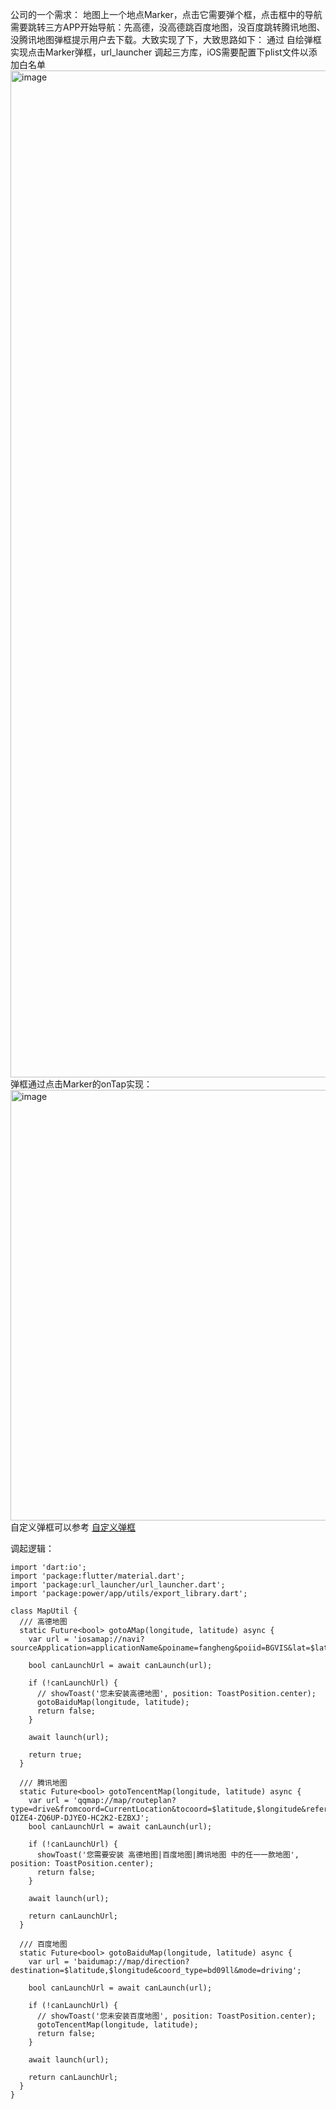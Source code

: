 
公司的一个需求：
地图上一个地点Marker，点击它需要弹个框，点击框中的导航需要跳转三方APP开始导航：先高德，没高德跳百度地图，没百度跳转腾讯地图、没腾讯地图弹框提示用户去下载。大致实现了下，大致思路如下：
通过 自绘弹框实现点击Marker弹框，url_launcher 调起三方库，iOS需要配置下plist文件以添加白名单
<img width="1611" alt="image" src="https://user-images.githubusercontent.com/14305431/157789633-86cdcf64-ca14-4645-af30-2dcb50f41605.png">
弹框通过点击Marker的onTap实现：
<img width="689" alt="image" src="https://user-images.githubusercontent.com/14305431/157790290-1eddcc18-278c-4ba7-941e-f363672d8805.png">
自定义弹框可以参考
[ 自定义弹框 ]( https://zhoushaoting.com/2019/11/11/%E7%A7%BB%E5%8A%A8%E7%AB%AF%E5%AD%A6%E4%B9%A0/Flutter~%E8%87%AA%E5%AE%9A%E4%B9%89Dialog(%E5%9F%BA%E6%9C%AC%E7%9A%84%E7%BB%84%E4%BB%B6%E5%B0%81%E8%A3%85)/ )   <br/>

调起逻辑：
```
import 'dart:io';
import 'package:flutter/material.dart';
import 'package:url_launcher/url_launcher.dart';
import 'package:power/app/utils/export_library.dart';

class MapUtil {
  /// 高德地图
  static Future<bool> gotoAMap(longitude, latitude) async {
    var url = 'iosamap://navi?sourceApplication=applicationName&poiname=fangheng&poiid=BGVIS&lat=$latitude&lon=$longitude&dev=1&style=2';

    bool canLaunchUrl = await canLaunch(url);

    if (!canLaunchUrl) {
      // showToast('您未安装高德地图', position: ToastPosition.center);
      gotoBaiduMap(longitude, latitude);
      return false;
    }

    await launch(url);

    return true;
  }

  /// 腾讯地图
  static Future<bool> gotoTencentMap(longitude, latitude) async {
    var url = 'qqmap://map/routeplan?type=drive&fromcoord=CurrentLocation&tocoord=$latitude,$longitude&referer=IXHBZ-QIZE4-ZQ6UP-DJYEO-HC2K2-EZBXJ';
    bool canLaunchUrl = await canLaunch(url);

    if (!canLaunchUrl) {
      showToast('您需要安装 高德地图|百度地图|腾讯地图 中的任一一款地图', position: ToastPosition.center);
      return false;
    }

    await launch(url);

    return canLaunchUrl;
  }

  /// 百度地图
  static Future<bool> gotoBaiduMap(longitude, latitude) async {
    var url = 'baidumap://map/direction?destination=$latitude,$longitude&coord_type=bd09ll&mode=driving';

    bool canLaunchUrl = await canLaunch(url);

    if (!canLaunchUrl) {
      // showToast('您未安装百度地图', position: ToastPosition.center);
      gotoTencentMap(longitude, latitude);
      return false;
    }

    await launch(url);

    return canLaunchUrl;
  }
}

```

